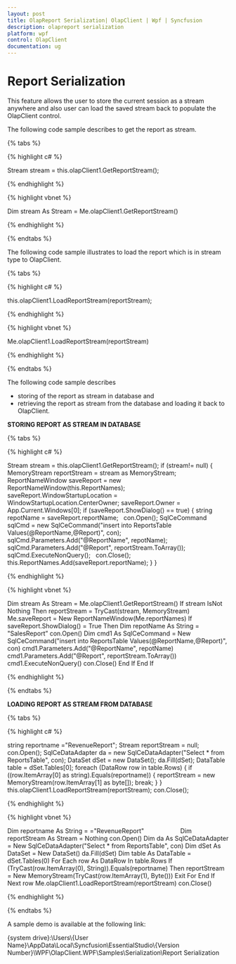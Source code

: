 ```yaml
---
layout: post
title: OlapReport Serialization| OlapClient | Wpf | Syncfusion
description: olapreport serialization
platform: wpf
control: OlapClient 
documentation: ug
---
```


# Report Serialization

This feature allows the user to store the current session as a stream anywhere and also user can load the saved stream back to populate the OlapClient control. 

The following code sample describes to get the report as stream.

{% tabs %}

{% highlight c# %}   

Stream stream = this.olapClient1.GetReportStream();

{% endhighlight %}

{% highlight vbnet %} 

Dim stream As Stream = Me.olapClient1.GetReportStream()

{% endhighlight %} 

{% endtabs %}

The following code sample illustrates to load the report which is in stream type to OlapClient. 

{% tabs %}

{% highlight c# %}  

this.olapClient1.LoadReportStream(reportStream);

{% endhighlight %}

{% highlight vbnet %} 

Me.olapClient1.LoadReportStream(reportStream)

{% endhighlight %}
 
{% endtabs %}

The following code sample describes 

 * storing of the report as stream in database and 
 * retrieving the report as stream from the database and loading it back to OlapClient.

**STORING REPORT AS STREAM IN DATABASE**

{% tabs %}

{% highlight c# %}  
    
Stream stream = this.olapClient1.GetReportStream();
if (stream!= null)
{
    MemoryStream reportStream = stream as MemoryStream;
    ReportNameWindow saveReport = new ReportNameWindow(this.ReportNames);
    saveReport.WindowStartupLocation = WindowStartupLocation.CenterOwner;
    saveReport.Owner = App.Current.Windows[0];
    if (saveReport.ShowDialog() == true)
    {
        string repotName = saveReport.reportName;
        con.Open();
        SqlCeCommand sqlCmd = new SqlCeCommand("insert into ReportsTable Values(@ReportName,@Report)", con);
        sqlCmd.Parameters.Add("@ReportName", repotName);
        sqlCmd.Parameters.Add("@Report", reportStream.ToArray());
        sqlCmd.ExecuteNonQuery();
        con.Close();
        this.ReportNames.Add(saveReport.reportName);
    }
}

{% endhighlight %}

{% highlight vbnet %} 
  
Dim stream As Stream = Me.olapClient1.GetReportStream()
If stream IsNot Nothing Then
   reportStream = TryCast(stream, MemoryStream)
   Me.saveReport = New ReportNameWindow(Me.reportNames)
   If saveReport.ShowDialog() = True Then
      Dim repotName As String = "SalesReport”
      con.Open()
      Dim cmd1 As SqlCeCommand = New SqlCeCommand("insert into ReportsTable Values(@ReportName,@Report)", con)
      cmd1.Parameters.Add("@ReportName", repotName)
      cmd1.Parameters.Add("@Report", reportStream.ToArray())
      cmd1.ExecuteNonQuery()
      con.Close()
   End If
End If

{% endhighlight %}

{% endtabs %}

**LOADING REPORT AS STREAM FROM DATABASE**

{% tabs %}

{% highlight c# %} 

string reportname ="RevenueReport";
Stream reportStream = null;
con.Open();
SqlCeDataAdapter da = new SqlCeDataAdapter("Select * from ReportsTable", con);
DataSet dSet = new DataSet();
da.Fill(dSet);
DataTable table = dSet.Tables[0];
foreach (DataRow row in table.Rows)
{
    if ((row.ItemArray[0] as string).Equals(reportname))
    {
        reportStream = new MemoryStream(row.ItemArray[1] as byte[]);
        break;
    }
} 
this.olapClient1.LoadReportStream(reportStream);
con.Close();

{% endhighlight %} 

{% highlight vbnet %} 

Dim reportname As String = ="RevenueReport"                    
Dim reportStream As Stream = Nothing
con.Open()
Dim da As SqlCeDataAdapter = New SqlCeDataAdapter("Select * from ReportsTable", con)
Dim dSet As DataSet = New DataSet()
da.Fill(dSet)
Dim table As DataTable = dSet.Tables(0)
For Each row As DataRow In table.Rows
  If (TryCast(row.ItemArray(0), String)).Equals(reportname) Then
     reportStream = New MemoryStream(TryCast(row.ItemArray(1), Byte()))
Exit For
End If
Next row
Me.olapClient1.LoadReportStream(reportStream)
con.Close()

{% endhighlight %} 

{% endtabs %}

A sample demo is available at the following link:

{system drive}:\Users\\{User Name}\AppData\Local\Syncfusion\EssentialStudio\\{Version Number}\WPF\OlapClient.WPF\Samples\Serialization\Report Serialization
